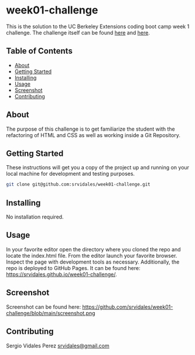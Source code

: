 # week01-challenge
This is the solution to the UC Berkeley Extensions coding boot camp week 1 challenge.
The challenge itself can be found [here](https://courses.bootcampspot.com/courses/3826/assignments/57093?module_item_id=1004946) and [here](https://git.bootcampcontent.com/University-of-California---Berkeley/UCB-VIRT-FSF-PT-06-2023-U-LOLC/-/tree/main/01-HTML-Git-CSS/02-Challenge).

## Table of Contents

- [About](#about)
- [Getting Started](#getting_started)
- [Installing](#installing)
- [Usage](#usage)
- [Screenshot](#screenshot)
- [Contributing](#contributing)

## About
The purpose of this challenge is to get familiarize the student with the refactoring of HTML and CSS as well as working inside a Git Repository.

## Getting Started
These instructions will get you a copy of the project up and running on your local machine for development and testing purposes.
```bash
git clone git@github.com:srvidales/week01-challenge.git
```

## Installing
No installation required.

## Usage
In your favorite editor open the directory where you cloned the repo and locate the index.html file. From the editor launch your favorite browser.
Inspect the page with development tools as necessary.
Additionally, the repo is deployed to GitHub Pages.
It can be found here: https://srvidales.github.io/week01-challenge/.

## Screenshot
Screenshot can be found here: https://github.com/srvidales/week01-challenge/blob/main/screenshot.png

## Contributing
Sergio Vidales Perez <srvidales@gmail.com>